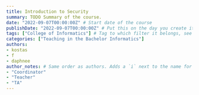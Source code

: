 ```yaml
---
title: Introduction to Security
summary: TODO Summary of the course.
date: "2022-09-07T00:00:00Z" # Start date of the course
publishDate: "2022-09-07T00:00:00Z" # Put this on the day you create it.
tags: ["College of Informatics"] # Tag to which filter it belongs, see home/teaching.md for the filters
categories: ["Teaching in the Bachelor Informatics"]
authors:
- kostas
- f
- daphnee
author_notes: # Same order as authors. Adds a `i` next to the name for extra information on hover.
- "Coordinator"
- "Teacher"
- "TA"
---
```



